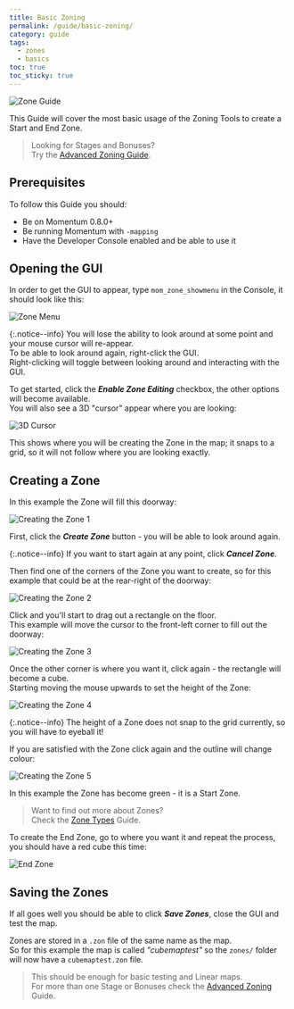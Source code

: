 ```yaml
---
title: Basic Zoning
permalink: /guide/basic-zoning/
category: guide
tags:
  - zones
  - basics
toc: true
toc_sticky: true
---
```


![Zone Guide](/assets/images/guide_headers/guide_basic_zones.jpg)

This Guide will cover the most basic usage of the Zoning Tools to create a Start and End Zone.  
> Looking for Stages and Bonuses?  
> Try the [Advanced Zoning Guide](/guide/advanced-zoning/).

## Prerequisites
To follow this Guide you should:
- Be on Momentum 0.8.0+
- Be running Momentum with `-mapping`
- Have the Developer Console enabled and be able to use it

## Opening the GUI
In order to get the GUI to appear, type `mom_zone_showmenu` in the Console, it should look like this:  

![Zone Menu](/assets/images/zone_guide/zone_menu.png)

{:.notice--info}
You will lose the ability to look around at some point and your mouse cursor will re-appear.  
To be able to look around again, right-click the GUI.  
Right-clicking will toggle between looking around and interacting with the GUI.


To get started, click the ***Enable Zone Editing*** checkbox, the other options will become available.  
You will also see a 3D "cursor" appear where you are looking:  

![3D Cursor](/assets/images/zone_guide/3d_cursor.png)

This shows where you will be creating the Zone in the map; it snaps to a grid, so it will not follow where you are looking exactly.

## Creating a Zone
In this example the Zone will fill this doorway:

![Creating the Zone 1](/assets/images/zone_guide/zone_create_0.jpg)

First, click the ***Create Zone*** button - you will be able to look around again.  

{:.notice--info}
If you want to start again at any point, click ***Cancel Zone***.


Then find one of the corners of the Zone you want to create, so for this example that could be at the rear-right of the doorway:

![Creating the Zone 2](/assets/images/zone_guide/zone_create_1.jpg)

Click and you'll start to drag out a rectangle on the floor.  
This example will move the cursor to the front-left corner to fill out the doorway:

![Creating the Zone 3](/assets/images/zone_guide/zone_create_2.jpg)

Once the other corner is where you want it, click again - the rectangle will become a cube.  
Starting moving the mouse upwards to set the height of the Zone:

![Creating the Zone 4](/assets/images/zone_guide/zone_create_3.jpg)

{:.notice--info}
The height of a Zone does not snap to the grid currently, so you will have to eyeball it!


If you are satisfied with the Zone click again and the outline will change colour:

![Creating the Zone 5](/assets/images/zone_guide/zone_create_4.jpg)

In this example the Zone has become green - it is a Start Zone.

> Want to find out more about Zones?  
> Check the [Zone Types](/guide/zone-types/) Guide.

To create the End Zone, go to where you want it and repeat the process, you should have a red cube this time:

![End Zone](/assets/images/zone_guide/zone_end.jpg)

## Saving the Zones
If all goes well you should be able to click ***Save Zones***, close the GUI and test the map.  

Zones are stored in a `.zon` file of the same name as the map.  
So for this example the map is called *"cubemaptest"* so the `zones/` folder will now have a `cubemaptest.zon` file.

> This should be enough for basic testing and Linear maps.  
> For more than one Stage or Bonuses check the [Advanced Zoning](/guide/advanced-zoning/) Guide.
